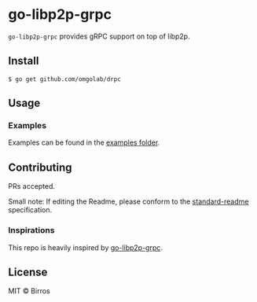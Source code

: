 # go-libp2p-grpc

`go-libp2p-grpc` provides gRPC support on top of libp2p.

## Install

```shell
$ go get github.com/omgolab/drpc
```

## Usage

### Examples

Examples can be found in the [examples folder](examples).

## Contributing

PRs accepted.

Small note: If editing the Readme, please conform to the [standard-readme](https://github.com/RichardLitt/standard-readme) specification.

### Inspirations

This repo is heavily inspired by [go-libp2p-grpc](https://github.com/paralin/go-libp2p-grpc).

## License

MIT © Birros
